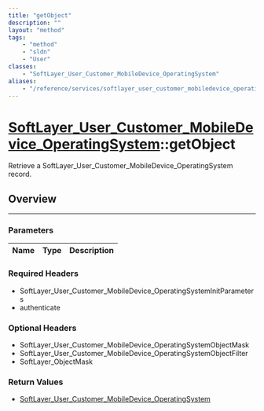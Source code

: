 ```yaml
---
title: "getObject"
description: ""
layout: "method"
tags:
    - "method"
    - "sldn"
    - "User"
classes:
    - "SoftLayer_User_Customer_MobileDevice_OperatingSystem"
aliases:
    - "/reference/services/softlayer_user_customer_mobiledevice_operatingsystem/getObject"
---
```

# [SoftLayer_User_Customer_MobileDevice_OperatingSystem](/reference/services/SoftLayer_User_Customer_MobileDevice_OperatingSystem)::getObject

Retrieve a SoftLayer_User_Customer_MobileDevice_OperatingSystem record.


## Overview 


-----

### Parameters 
|Name | Type | Description |
| --- | --- | --- |


### Required Headers
* SoftLayer_User_Customer_MobileDevice_OperatingSystemInitParameters
* authenticate


### Optional Headers
* SoftLayer_User_Customer_MobileDevice_OperatingSystemObjectMask
* SoftLayer_User_Customer_MobileDevice_OperatingSystemObjectFilter
* SoftLayer_ObjectMask

### Return Values
* <a href='/reference/datatypes/SoftLayer_User_Customer_MobileDevice_OperatingSystem'>SoftLayer_User_Customer_MobileDevice_OperatingSystem </a>




